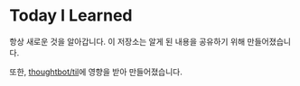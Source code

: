 # Today I Learned

항상 새로운 것을 알아갑니다. 이 저장소는 알게 된 내용을 공유하기 위해 만들어졌습니다.

또한, [thoughtbot/til](https://github.com/thoughtbot/til)에 영향을 받아 만들어졌습니다.

